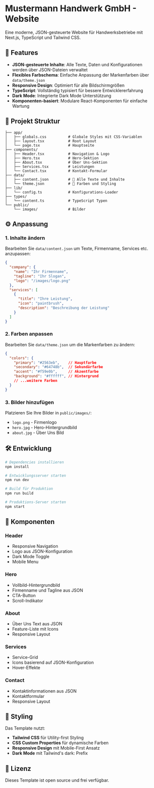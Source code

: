 # Mustermann Handwerk GmbH - Website

Eine moderne, JSON-gesteuerte Website für Handwerksbetriebe mit Next.js, TypeScript und Tailwind CSS.

## 🚀 Features

- **JSON-gesteuerte Inhalte**: Alle Texte, Daten und Konfigurationen werden über JSON-Dateien verwaltet
- **Flexibles Farbschema**: Einfache Anpassung der Markenfarben über `data/theme.json`
- **Responsive Design**: Optimiert für alle Bildschirmgrößen
- **TypeScript**: Vollständig typisiert für bessere Entwicklererfahrung
- **Dark Mode**: Integrierte Dark Mode Unterstützung
- **Komponenten-basiert**: Modulare React-Komponenten für einfache Wartung

## 📁 Projekt Struktur

```
├── app/
│   ├── globals.css          # Globale Styles mit CSS-Variablen
│   ├── layout.tsx           # Root Layout
│   └── page.tsx             # Hauptseite
├── components/
│   ├── Header.tsx           # Navigation & Logo
│   ├── Hero.tsx             # Hero-Sektion
│   ├── About.tsx            # Über Uns-Sektion
│   ├── Services.tsx         # Leistungen
│   └── Contact.tsx          # Kontakt-Formular
├── data/
│   ├── content.json         # 📝 Alle Texte und Inhalte
│   └── theme.json           # 🎨 Farben und Styling
├── lib/
│   └── config.ts            # Konfigurations-Loader
├── types/
│   └── content.ts           # TypeScript Typen
└── public/
    └── images/              # Bilder
```

## ⚙️ Anpassung

### 1. Inhalte ändern

Bearbeiten Sie `data/content.json` um Texte, Firmenname, Services etc. anzupassen:

```json
{
  "company": {
    "name": "Ihr Firmenname",
    "tagline": "Ihr Slogan",
    "logo": "/images/logo.png"
  },
  "services": [
    {
      "title": "Ihre Leistung",
      "icon": "paintbrush",
      "description": "Beschreibung der Leistung"
    }
  ]
}
```

### 2. Farben anpassen

Bearbeiten Sie `data/theme.json` um die Markenfarben zu ändern:

```json
{
  "colors": {
    "primary": "#2563eb",    // Hauptfarbe
    "secondary": "#64748b",  // Sekundärfarbe  
    "accent": "#f59e0b",     // Akzentfarbe
    "background": "#ffffff", // Hintergrund
    // ...weitere Farben
  }
}
```

### 3. Bilder hinzufügen

Platzieren Sie Ihre Bilder in `public/images/`:
- `logo.png` - Firmenlogo
- `hero.jpg` - Hero-Hintergrundbild
- `about.jpg` - Über Uns Bild

## 🛠️ Entwicklung

```bash
# Dependencies installieren
npm install

# Entwicklungsserver starten
npm run dev

# Build für Produktion
npm run build

# Produktions-Server starten  
npm start
```

## 📱 Komponenten

### Header
- Responsive Navigation
- Logo aus JSON-Konfiguration
- Dark Mode Toggle
- Mobile Menu

### Hero
- Vollbild-Hintergrundbild
- Firmenname und Tagline aus JSON
- CTA-Button
- Scroll-Indikator

### About
- Über Uns Text aus JSON
- Feature-Liste mit Icons
- Responsive Layout

### Services
- Service-Grid
- Icons basierend auf JSON-Konfiguration
- Hover-Effekte

### Contact
- Kontaktinformationen aus JSON
- Kontaktformular
- Responsive Layout

## 🎨 Styling

Das Template nutzt:
- **Tailwind CSS** für Utility-first Styling
- **CSS Custom Properties** für dynamische Farben
- **Responsive Design** mit Mobile-First Ansatz
- **Dark Mode** mit Tailwind's dark: Prefix

## 📄 Lizenz

Dieses Template ist open source und frei verfügbar. 